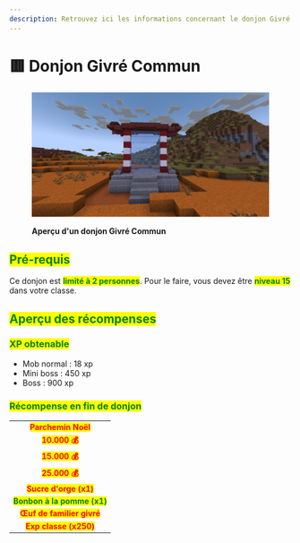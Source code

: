 ```yaml
---
description: Retrouvez ici les informations concernant le donjon Givré Commun
---
```


# 🟥 Donjon Givré Commun

<figure><img src="../../.gitbook/assets/Portail_Givre15.png" alt=""><figcaption><p><strong>Aperçu d'un donjon Givré Commun</strong></p></figcaption></figure>

## <mark style="color:green;"> Pré-requis </mark>

Ce donjon est <mark style="color:green;">**limité à 2 personnes**</mark>. Pour le faire, vous devez être <mark style="color:green;">**niveau 15**</mark> dans votre classe.

## <mark style="color:green;">Aperçu des récompenses</mark>

### <mark style="color:green;">XP obtenable</mark>

* Mob normal : 18 xp
* Mini boss : 450 xp
* Boss : 900 xp

### <mark style="color:green;">Récompense en fin de donjon</mark>

|                                                                           |
|:-------------------------------------------------------------------------:|
| <mark style="color:red;"><strong>Parchemin Noël</strong></mark>           |
| <mark style="color:red;"><strong>10.000 💰</strong></mark>                |
| <mark style="color:red;"><strong>15.000 💰</strong></mark>                |
| <mark style="color:red;"><strong>25.000 💰</strong></mark>                |
| <mark style="color:red;"><strong>Sucre d'orge (x1)</strong></mark>        |
| <mark style="color:green;"><strong>Bonbon à la pomme (x1)</strong></mark> |
| <mark style="color:red;"><strong>Œuf de familier givré</strong></mark>    |
| <mark style="color:red;"><strong>Exp classe (x250)</strong></mark>        |
